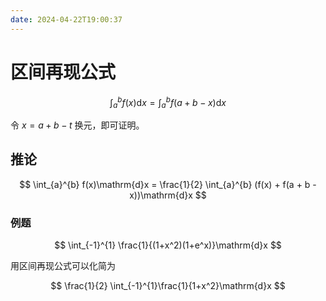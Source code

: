 ```yaml
---
date: 2024-04-22T19:00:37
---
```


# 区间再现公式

$$
\int_{a}^{b} f(x)\mathrm{d}x = \int_{a}^{b} f(a + b - x)\mathrm{d}x
$$

令 $x = a + b - t$ 换元，即可证明。

## 推论

$$
\int_{a}^{b} f(x)\mathrm{d}x = \frac{1}{2} \int_{a}^{b} (f(x) + f(a + b - x))\mathrm{d}x
$$

### 例题

$$
\int_{-1}^{1} \frac{1}{(1+x^2)(1+e^x)}\mathrm{d}x
$$

用区间再现公式可以化简为

$$
\frac{1}{2} \int_{-1}^{1}\frac{1}{1+x^2}\mathrm{d}x
$$
